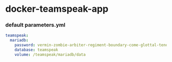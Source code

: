# docker-teamspeak-app

### default parameters.yml

```yml
teamspeak:
  mariadb:
    password: vermin-zombie-arbiter-regiment-boundary-come-glottal-tenon
    database: teamspeak
    volume: /teamspeak/mariadb/data
```

